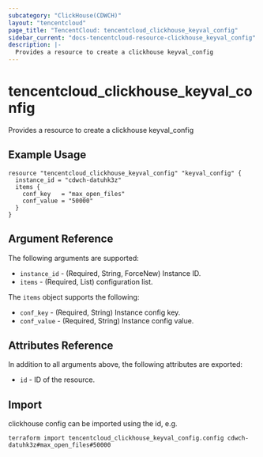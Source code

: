 ```yaml
---
subcategory: "ClickHouse(CDWCH)"
layout: "tencentcloud"
page_title: "TencentCloud: tencentcloud_clickhouse_keyval_config"
sidebar_current: "docs-tencentcloud-resource-clickhouse_keyval_config"
description: |-
  Provides a resource to create a clickhouse keyval_config
---
```


# tencentcloud_clickhouse_keyval_config

Provides a resource to create a clickhouse keyval_config

## Example Usage

```hcl
resource "tencentcloud_clickhouse_keyval_config" "keyval_config" {
  instance_id = "cdwch-datuhk3z"
  items {
    conf_key   = "max_open_files"
    conf_value = "50000"
  }
}
```

## Argument Reference

The following arguments are supported:

* `instance_id` - (Required, String, ForceNew) Instance ID.
* `items` - (Required, List) configuration list.

The `items` object supports the following:

* `conf_key` - (Required, String) Instance config key.
* `conf_value` - (Required, String) Instance config value.

## Attributes Reference

In addition to all arguments above, the following attributes are exported:

* `id` - ID of the resource.



## Import

clickhouse config can be imported using the id, e.g.

```
terraform import tencentcloud_clickhouse_keyval_config.config cdwch-datuhk3z#max_open_files#50000
```

